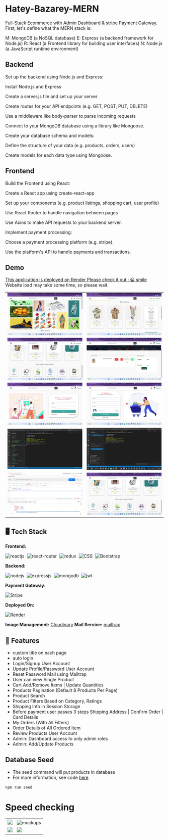 # Hatey-Bazarey-MERN
Full-Stack Ecommerce with Admin Dashboard & stripe Payment Gateway.
First, let's define what the MERN stack is:

M: MongoDB (a NoSQL database)
E: Express (a backend framework for Node.js)
R: React (a Frontend library for building user interfaces)
N: Node.js (a JavaScript runtime environment)
## Backend
Set up the backend using Node.js and Express:

Install Node.js and Express

Create a server.js file and set up your server

Create routes for your API endpoints (e.g. GET, POST, PUT, DELETE)

Use a middleware like body-parser to parse incoming requests

Connect to your MongoDB database using a library like Mongoose.

Create your database schema and models:

Define the structure of your data (e.g. products, orders, users)

Create models for each data type using Mongoose.

## Frontend
Build the Frontend using React:

Create a React app using create-react-app

Set up your components (e.g. product listings, shopping cart, user profile)

Use React Router to handle navigation between pages

Use Axios to make API requests to your backend server.

Implement payment processing:

Choose a payment processing platform (e.g. stripe).

Use the platform's API to handle payments and transactions.


## Demo
[This application is deployed on Render Please check it out : 😀 smile](https://hateybazarey.onrender.com) 
Website load may take some time, so please wait.

<table>
  <tr>
    <td><img src="https://github.com/codesayanpalcoder/hateybazarey1/blob/main/Frontend/public/website%20images/Screenshot%20(11).png" /></td>
    <td><img src="https://github.com/codesayanpalcoder/hateybazarey1/blob/main/Frontend/public/website%20images/Screenshot%20(12).png" alt="mockups" /></td>
  </tr>
  <tr>
    <td><img src="https://github.com/codesayanpalcoder/hateybazarey1/blob/main/Frontend/public/website%20images/Screenshot%20(14).png" /></td>
    <td><img src="https://github.com/codesayanpalcoder/hateybazarey1/blob/main/Frontend/public/website%20images/Screenshot%20(17).png" /></td>
  </tr>
  <tr>
    <td><img src="https://github.com/codesayanpalcoder/hateybazarey1/blob/main/Frontend/public/website%20images/Screenshot%20(19).png" /></td>
    <td><img src="https://github.com/codesayanpalcoder/hateybazarey1/blob/main/Frontend/public/website%20images/Screenshot%20(21).png" alt="mockups" /></td>
  </tr>
  <tr>
    <td><img src="https://github.com/codesayanpalcoder/hateybazarey1/blob/main/Frontend/public/website%20images/1.png" /></td>
    <td><img src="https://github.com/codesayanpalcoder/hateybazarey1/blob/main/Frontend/public/website%20images/2.jpg" alt="mockups" /></td>
  </tr>
   <tr>
    <td><img src="https://github.com/codesayanpalcoder/hateybazarey1/blob/main/Frontend/public/website%20images/4.png" /></td>
    <td><img src="https://github.com/codesayanpalcoder/hateybazarey1/blob/main/Frontend/public/website%20images/Screenshot%20(14).png" alt="mockups" /></td>
  </tr>
</table>

## 🖥️ Tech Stack
**Frontend:**

![reactjs](https://img.shields.io/badge/React-20232A?style=for-the-badge&logo=react&logoColor=61DAFB)&nbsp;
![react-router](https://img.shields.io/badge/React_Router-CA4245?style=for-the-badge&logo=react-router&logoColor=white)&nbsp;
![redux](https://img.shields.io/badge/Redux-593D88?style=for-the-badge&logo=redux&logoColor=white)&nbsp;
![CSS](https://img.shields.io/badge/CSS3-1572B6?style=for-the-badge&logo=css3&logoColor=white)&nbsp;
![Bootstrap](https://img.shields.io/badge/Bootstrap-563D7C?style=for-the-badge&logo=bootstrap&logoColor=white)&nbsp;


**Backend:**

![nodejs](https://img.shields.io/badge/Node.js-43853D?style=for-the-badge&logo=node.js&logoColor=white)&nbsp;
![expressjs](https://img.shields.io/badge/Express.js-000000?style=for-the-badge&logo=express&logoColor=white)&nbsp;
![mongodb](https://img.shields.io/badge/MongoDB-4EA94B?style=for-the-badge&logo=mongodb&logoColor=white)&nbsp;
![jwt](	https://img.shields.io/badge/JWT-000000?style=for-the-badge&logo=JSON%20web%20tokens&logoColor=white)&nbsp;

**Payment Gateway:**

![Stripe](https://img.shields.io/badge/Stripe-626CD9?style=for-the-badge&logo=Stripe&logoColor=white)

**Deployed On:**

![Render](https://img.shields.io/badge/Render-%46E3B7.svg?style=for-the-badge&logo=render&logoColor=white)

**Image Management:** [Cloudinary](https://cloudinary.com/)
**Mail Service:** [mailtrap](https://mailtrap.io/)




## 🚀 Features
- custom title on each page
- auto login
- Login/Signup User Account
- Update Profile/Password User Account
- Reset Password Mail using Mailtrap
- User can view Single Product
- Cart Add/Remove Items | Update Quantities
- Products Pagination (Default 8 Products Per Page)
- Product Search
- Product Filters Based on Category, Ratings
- Shipping Info in Session Storage
- Before payment user passes 3 steps Shipping Address | Confirm Order | Card Details
- My Orders (With All Filters)
- Order Details of All Ordered Item
- Review Products User Account
- Admin: Dashboard access to only admin roles
- Admin: Add/Update Products



## Database Seed

* The seed command will put products in database
* For more information, see code [here](src/utils/seeder.js)

```
npm run seed
```

# Speed checking

<table>
  <tr>
    <td><img src="https://user-images.githubusercontent.com/65649115/218567761-fbeda72a-754e-4d28-ae08-c83f9360485e.png" /></td>
    <td><img src="https://user-images.githubusercontent.com/65649115/218567770-f7e98ad8-bdfa-4552-ab08-effcf3c95643.png" alt="mockups" /></td>
  </tr>
  <tr>
    <td><img src="https://user-images.githubusercontent.com/65649115/218567774-c4036d4c-12c6-400d-b278-c243b600c700.png" /></td>
    <td><img src="https://user-images.githubusercontent.com/65649115/221517641-e93cf24f-9dda-4fe7-87fc-53054aeb17d2.png" /></td>
  </tr>
</table>
